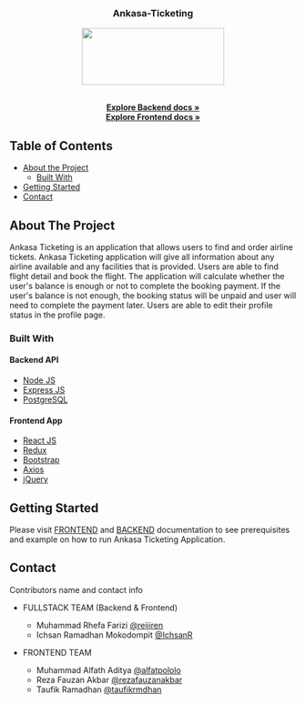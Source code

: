 <br />
<p align="center">

  <h3 align="center">Ankasa-Ticketing</h3>
  <p align="center">
    <image align="center" width="250" height="100" src='./ankasa-ticketing/src/assets/images/Group 29.png' />
  </p>

  <p align="center">
    <br />
    <a href="https://github.com/reijiren/Ankasa-Ticketing/tree/main/Backend"><strong>Explore Backend docs »</strong></a>
    <br />
    <a href="https://github.com/reijiren/Ankasa-Ticketing/tree/main/ankasa-ticketing"><strong>Explore Frontend docs »</strong></a>
  </p>
</p>



<!-- TABLE OF CONTENTS -->
## Table of Contents

* [About the Project](#about-the-project)
  * [Built With](#built-with)
* [Getting Started](#getting-started)
* [Contact](#contact)



<!-- ABOUT THE PROJECT -->
## About The Project


Ankasa Ticketing is an application that allows users to find and order airline tickets. Ankasa Ticketing application will give all information about any airline available and any facilities that is provided. Users are able to find flight detail and book the flight. The application will calculate whether the user's balance is enough or not to complete the booking payment. If the user's balance is not enough, the booking status will be unpaid and user will need to complete the payment later. Users are able to edit their profile status in the profile page.

### Built With

#### Backend API
* [Node JS](https://nodejs.org/en/docs/)
* [Express JS](https://expressjs.com/)
* [PostgreSQL](https://www.postgresql.org/)

#### Frontend App
* [React JS](https://reactjs.org/)
* [Redux](https://redux.js.org/)
* [Bootstrap](https://getbootstrap.com/)
* [Axios](https://axios-http.com/)
* [jQuery](https://jquery.com/)

<!-- GETTING STARTED -->
## Getting Started

Please visit [FRONTEND](https://github.com/reijiren/Ankasa-Ticketing/tree/main/ankasa-ticketing) and [BACKEND](https://github.com/reijiren/Ankasa-Ticketing/tree/main/Backend) documentation to see prerequisites and example on how to run Ankasa Ticketing Application.


<!-- CONTACT -->
## Contact

Contributors name and contact info

* FULLSTACK TEAM (Backend & Frontend)
  * Muhammad Rhefa Farizi [@reijiren](https://github.com/reijiren)
  * Ichsan Ramadhan Mokodompit [@IchsanR](https://github.com/IchsanR)

* FRONTEND TEAM
  * Muhammad Alfath Aditya [@alfatpololo](https://github.com/alfatpololo)
  * Reza Fauzan Akbar [@rezafauzanakbar](https://github.com/rezafauzanakbar)
  * Taufik Ramadhan [@taufikrmdhan](https://github.com/taufikrmdhan)
